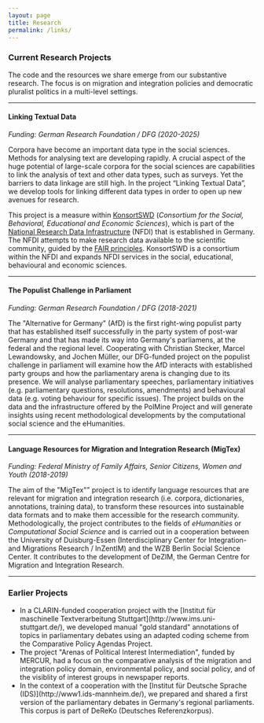 ```yaml
---
layout: page
title: Research
permalink: /links/
---
```



### Current Research Projects

The code and the resources we share emerge from our substantive research. The focus is on migration and integration policies and democratic pluralist politics in a multi-level settings.

<hr/>

#### Linking Textual Data 
*Funding: German Research Foundation / DFG (2020-2025)*

Corpora have become an important data type in the social sciences. Methods for analysing text are developing rapidly. A crucial aspect of the huge potential of large-scale corpora for the social sciences are capabilities to link the analysis of text and other data types, such as surveys. Yet the barriers to data linkage are still high. In the project “Linking Textual Data”, we develop tools for linking different data types in order to open up new avenues for research. 

This project is a measure within [KonsortSWD](https://www.konsortswd.de/en/) (*Consortium for the Social, Behavioral, Educational and Economic Sciences*), which is part of the [National Research Data Infrastructure](https://www.nfdi.de/en-gb) (NFDI) that is established in Germany. The NFDI attempts to make research data available to the scientific community, guided by the [FAIR principles](https://www.nfdi.de/en-gb). KonsortSWD is a consortium within the NFDI and expands NFDI services in the social, educational, behavioural and economic sciences. 

<hr/>

#### The Populist Challenge in Parliament
*Funding: German Research Foundation / DFG (2018-2021)*

The "Alternative for Germany" (AfD) is the first right-wing populist party that has established itself successfully in the party system of post-war Germany and that has made its way into Germany's parliamens, at the federal and the regional level. Cooperating with Christian Stecker, Marcel Lewandowsky, and Jochen Müller, our DFG-funded project on the populist challenge in parliament will examine how the AfD interacts with established party groups and how the parliamentary arena is changing due to its presence. We will analyse parliamentary speeches, parliamentary initiatives (e.g. parliamentary questions, resolutions, amendments) and behavioural data (e.g. voting behaviour for specific issues). The project builds on the data and the infrastructure offered by the PolMine Project and will generate insights using recent methodological developments by the computational social science and the eHumanities.

<hr/>

#### Language Resources for Migration and Integration Research (MigTex)
*Funding: Federal Ministry of Family Affairs, Senior Citizens, Women and Youth (2018-2019)*

The aim of the "MigTex"" project is to identify language resources that are relevant for migration and integration research (i.e. corpora, dictionaries, annotations, training data), to transform these resources into sustainable data formats and to make them accessible for the research community. Methodologically, the project contributes to the fields of *eHumanities* or *Computational Social Science* and is carried out in a cooperation between the University of Duisburg-Essen (Interdisciplinary Center for Integration- and Migrations Research / InZentIM) and the WZB Berlin Social Science Center. It contributes to the development of DeZIM, the German Centre for Migration and Integration Research.

<hr/>

### Earlier Projects

<ul>
<li>In a CLARIN-funded cooperation project with the [Institut für maschinelle Textverarbeitung Stuttgart](http://www.ims.uni-stuttgart.de/), we developed manual "gold standard" annotations of topics in parliamentary debates using an adapted coding scheme from the Comparative Policy Agendas Project.</li>

<li>The project "Arenas of Political Interest Intermediation", funded by MERCUR, had a focus on the comparative analysis of the migration and integration policy domain, environmental policy, and social policy, and of the visiblity of interest groups in newspaper reports.</li>

<li>In the context of a cooperation with the [Institut für Deutsche Sprache (IDS)](http://www1.ids-mannheim.de/), we prepared and shared a first version of the parliamentary debates in Germany's regional parliaments. This corpus is part of DeReKo (Deutsches Referenzkorpus).</li>
</ul>
